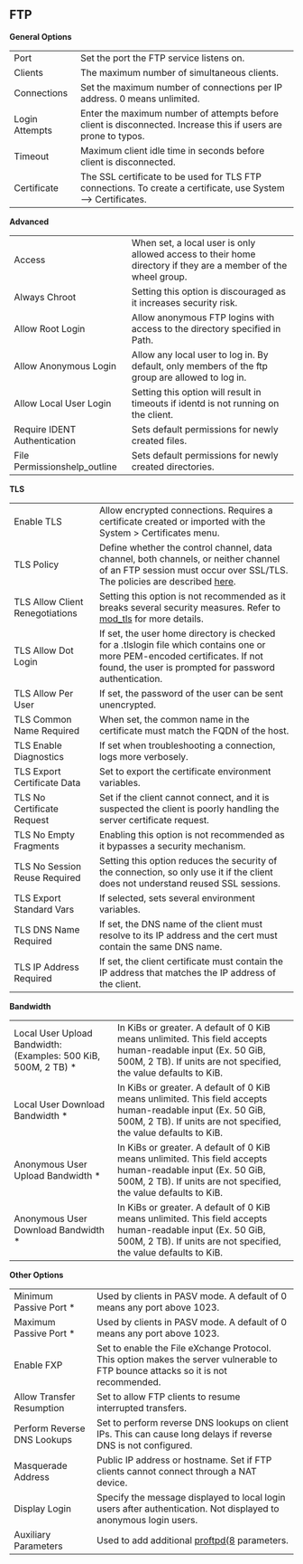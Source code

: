 ## FTP

**General Options**

| | |
|-|-|
| Port | Set the port the FTP service listens on. |
| Clients | The maximum number of simultaneous clients. |
| Connections | Set the maximum number of connections per IP address. 0 means unlimited. |
| Login Attempts | Enter the maximum number of attempts before client is disconnected. Increase this if users are prone to typos. |
| Timeout | Maximum client idle time in seconds before client is disconnected. |
| Certificate | The SSL certificate to be used for TLS FTP connections. To create a certificate, use System --> Certificates. |

**Advanced**

| | |
|-|-|
| Access | When set, a local user is only allowed access to their home directory if they are a member of the wheel group. |
| Always Chroot | Setting this option is discouraged as it increases security risk. |
| Allow Root Login | Allow anonymous FTP logins with access to the directory specified in Path. |
| Allow Anonymous Login | Allow any local user to log in. By default, only members of the ftp group are allowed to log in. |
| Allow Local User Login | Setting this option will result in timeouts if identd is not running on the client. |
| Require IDENT Authentication | Sets default permissions for newly created files. |
| File Permissionshelp_outline | Sets default permissions for newly created directories. |

**TLS**

| | |
|-|-|
| Enable TLS | Allow encrypted connections. Requires a certificate created or imported with the System > Certificates menu. |
| TLS Policy | Define whether the control channel, data channel, both channels, or neither channel of an FTP session must occur over SSL/TLS. The policies are described [here](http://www.proftpd.org/docs/directives/linked/config_ref_TLSRequired.html). |
| TLS Allow Client Renegotiations | Setting this option is not recommended as it breaks several security measures. Refer to [mod_tls](http://www.proftpd.org/docs/contrib/mod_tls.html) for more details. |
| TLS Allow Dot Login | If set, the user home directory is checked for a .tlslogin file which contains one or more PEM-encoded certificates. If not found, the user is prompted for password authentication. |
| TLS Allow Per User | If set, the password of the user can be sent unencrypted. |
| TLS Common Name Required | When set, the common name in the certificate must match the FQDN of the host. |
| TLS Enable Diagnostics | If set when troubleshooting a connection, logs more verbosely. |
| TLS Export Certificate Data | Set to export the certificate environment variables. |
| TLS No Certificate Request | Set if the client cannot connect, and it is suspected the client is poorly handling the server certificate request. |
| TLS No Empty Fragments | Enabling this option is not recommended as it bypasses a security mechanism. |
| TLS No Session Reuse Required | Setting this option reduces the security of the connection, so only use it if the client does not understand reused SSL sessions. |
| TLS Export Standard Vars | If selected, sets several environment variables. |
| TLS DNS Name Required | If set, the DNS name of the client must resolve to its IP address and the cert must contain the same DNS name. |
| TLS IP Address Required | If set, the client certificate must contain the IP address that matches the IP address of the client. |

**Bandwidth**

| | |
|-|-|
| Local User Upload Bandwidth: (Examples: 500 KiB, 500M, 2 TB) * | In KiBs or greater. A default of 0 KiB means unlimited. This field accepts human-readable input (Ex. 50 GiB, 500M, 2 TB). If units are not specified, the value defaults to KiB. |
| Local User Download Bandwidth * | In KiBs or greater. A default of 0 KiB means unlimited. This field accepts human-readable input (Ex. 50 GiB, 500M, 2 TB). If units are not specified, the value defaults to KiB. |
| Anonymous User Upload Bandwidth * | In KiBs or greater. A default of 0 KiB means unlimited. This field accepts human-readable input (Ex. 50 GiB, 500M, 2 TB). If units are not specified, the value defaults to KiB. |
| Anonymous User Download Bandwidth * | In KiBs or greater. A default of 0 KiB means unlimited. This field accepts human-readable input (Ex. 50 GiB, 500M, 2 TB). If units are not specified, the value defaults to KiB. |

**Other Options**

| | |
|-|-|
| Minimum Passive Port * | Used by clients in PASV mode. A default of 0 means any port above 1023. |
| Maximum Passive Port * | Used by clients in PASV mode. A default of 0 means any port above 1023. |
| Enable FXP | Set to enable the File eXchange Protocol. This option makes the server vulnerable to FTP bounce attacks so it is not recommended. |
| Allow Transfer Resumption | Set to allow FTP clients to resume interrupted transfers. |
| Perform Reverse DNS Lookups | Set to perform reverse DNS lookups on client IPs. This can cause long delays if reverse DNS is not configured. |
| Masquerade Address | Public IP address or hostname. Set if FTP clients cannot connect through a NAT device. |
| Display Login | Specify the message displayed to local login users after authentication. Not displayed to anonymous login users. |
| Auxiliary Parameters | Used to add additional [proftpd(8](https://linux.die.net/man/8/proftpd) parameters. |